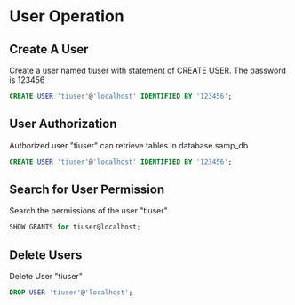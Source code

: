 # User Operation

## Create A User
Create a user named tiuser with statement of CREATE USER. The password is 123456
```SQL
CREATE USER 'tiuser'@'localhost' IDENTIFIED BY '123456';
```
## User Authorization
Authorized user "tiuser" can retrieve tables in database samp_db
```SQL
CREATE USER 'tiuser'@'localhost' IDENTIFIED BY '123456';
```

## Search for User Permission
Search the permissions of the user "tiuser".
```SQL
SHOW GRANTS for tiuser@localhost;
```

## Delete Users
Delete User "tiuser"
```SQL
DROP USER 'tiuser'@'localhost';
```
